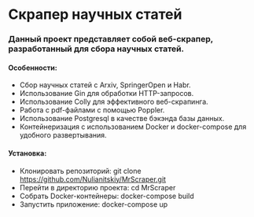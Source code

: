 # **Скрапер научных статей**

### Данный проект представляет собой веб-скрапер, разработанный для сбора научных статей.

#### **Особенности:**

* Сбор научных статей с Arxiv, SpringerOpen и Habr.
* Использование Gin для обработки HTTP-запросов.
* Использование Colly для эффективного веб-скрапинга.
* Работа с pdf-файлами с помощью Poppler.
* Использование Postgresql в качестве бэкэнда базы данных.
* Контейнеризация с использованием Docker и docker-compose для удобного развертывания.

#### **Установка:**
* Клонировать репозиторий: git clone https://github.com/Nulianitskiy/MrScraper.git
* Перейти в директорию проекта: cd MrScraper
* Собрать Docker-контейнеры: docker-compose build
* Запустить приложение: docker-compose up
